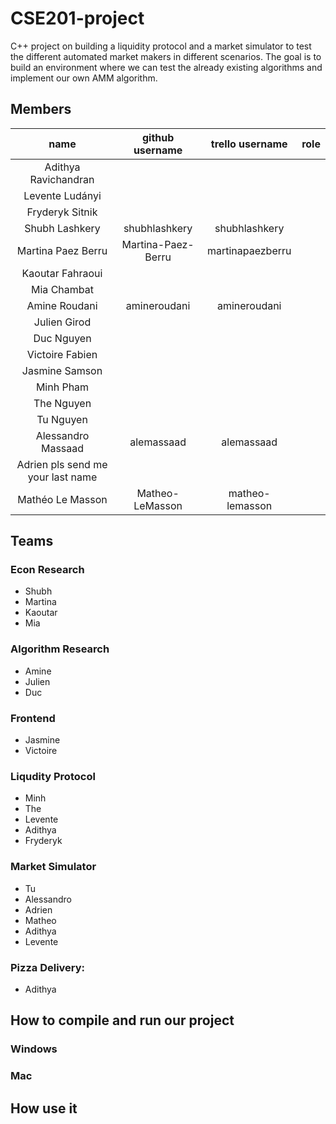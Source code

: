 # CSE201-project

C++ project on building a liquidity protocol and a market simulator to test the different automated market makers in different scenarios.
The goal is to build an environment where we can test the already existing algorithms and implement our own AMM algorithm.


## Members
| name | github username | trello username | role |
|:------------:|:---------------:|:---------------:|:------:|
| Adithya Ravichandran |  |  |  |
| Levente Ludányi |  |  |  |
| Fryderyk Sitnik |  |  |  |
| Shubh Lashkery | shubhlashkery | shubhlashkery |  |
| Martina Paez Berru  | Martina-Paez-Berru | martinapaezberru |  |
| Kaoutar Fahraoui |  |  |  |
| Mia Chambat |  |  |  |
| Amine Roudani | amineroudani | amineroudani |  |
| Julien Girod |  |  |  |
| Duc Nguyen |  |  |  |
| Victoire Fabien |  |  |  |
| Jasmine Samson |  |  |  |
| Minh Pham |  |  |  |
| The Nguyen |  |  |  |
| Tu Nguyen |  |  |  |
| Alessandro Massaad | alemassaad | alemassaad |  |
| Adrien pls send me your last name|  |  |  |
| Mathéo Le Masson | Matheo-LeMasson | matheo-lemasson |  |



## Teams
### Econ Research
- Shubh
- Martina
- Kaoutar
- Mia

### Algorithm Research
- Amine
- Julien
- Duc

### Frontend
- Jasmine
- Victoire

### Liqudity Protocol
- Minh
- The
- Levente
- Adithya
- Fryderyk


### Market Simulator
- Tu
- Alessandro
- Adrien
- Matheo
- Adithya
- Levente

### Pizza Delivery:
- Adithya 

## How to compile and run our project


### Windows


### Mac


## How use it




